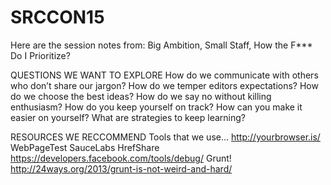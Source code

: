 # SRCCON15
Here are the session notes from: Big Ambition, Small Staff, How the F*** Do I Prioritize?

QUESTIONS WE WANT TO EXPLORE
	How do we communicate with others who don’t share our jargon? 
	How do we temper editors expectations? 
	How do we choose the best ideas? 
	How do we say no without killing enthusiasm? 
	How do you keep yourself on track? 
	How can you make it easier on yourself? 
	What are strategies to keep learning? 

RESOURCES WE RECCOMMEND
Tools that we use… 
	http://yourbrowser.is/
	WebPageTest
	SauceLabs
	HrefShare
	https://developers.facebook.com/tools/debug/ 
	Grunt! http://24ways.org/2013/grunt-is-not-weird-and-hard/ 



